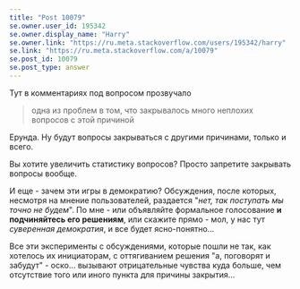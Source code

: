 ```yaml
---
title: "Post 10079"
se.owner.user_id: 195342
se.owner.display_name: "Harry"
se.owner.link: "https://ru.meta.stackoverflow.com/users/195342/harry"
se.link: "https://ru.meta.stackoverflow.com/a/10079"
se.post_id: 10079
se.post_type: answer
---
```

<p>Тут в комментариях под вопросом прозвучало</p>

<blockquote>
  <p>одна из проблем в том, что закрывалось много неплохих вопросов с этой причиной</p>
</blockquote>

<p>Ерунда. Ну будут вопросы закрываться с другими причинами, только и всего.</p>

<p>Вы хотите увеличить статистику вопросов? Просто запретите закрывать вопросы вообще.</p>

<p>И еще - зачем эти игры в демократию? Обсуждения, после которых, несмотря на мнение пользователей, раздается "<em>нет, так поступать мы точно не будем</em>". По мне - или объявляйте формальное голосование <strong>и подчиняйтесь его решениям</strong>, или скажите прямо - мол, у нас тут <em>суверенная демократия</em>, и все будет ясно-понятно...</p>

<p>Все эти эксперименты с обсуждениями, которые пошли не так, как хотелось их инициаторам, с оттягиванием решения "а, поговорят и забудут" - оско... вызывают отрицательные чувства куда больше, чем отсутствие того или иного пункта для причины закрытия...</p>
